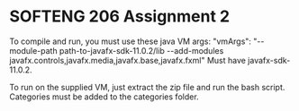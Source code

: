 # SOFTENG 206 Assignment 2

To compile and run, you must use these java VM args: "vmArgs": "--module-path path-to-javafx-sdk-11.0.2/lib --add-modules javafx.controls,javafx.media,javafx.base,javafx.fxml"
Must have javafx-sdk-11.0.2. 

To run on the supplied VM, just extract the zip file and run the bash script. Categories must be added to the categories folder. 




